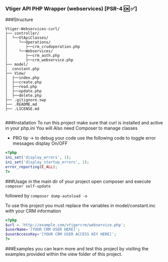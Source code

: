 ### Vtiger API PHP Wrapper (webservices) [PSR-4 🆗 ✅]
###Structure
```
Vtiger-Webservices-curl/
├── controller/
│  └──VtApiClasses/
│     └──Operations/
│        ├──crm_crudoperation.php
│     └──Webservices/
│        ├──crm_auth.php
│        ├──crm_webservice.php
├── model/
│  constant.php
├── View/
│  ├──index.php
│  ├──create.php
│  ├──read.php
│  ├──update.php
│  ├──delete.php
├── .gitignore.swp
├── .README.md
├── .LICENSE.md


```		
###Installation
To run this project make sure that curl is installed and active in your php.ini
You will Also need Composer to manage classes
* PRO tip -> to debug your code use the following code to toggle error messages display On/OFF
```php
<?php
ini_set('display_errors', 1);
ini_set('display_startup_errors', 1);
error_reporting(E_ALL);
?>
```
###Usage
in the main dir of your project open composer and execute ```composer self-update```

followed by ```composer dump-autoload -o ```

To use this project you must replace the variables in model/constant.inc with your CRM information
```php
<?php
$url = 'http://example.com/vtigercrm/webservice.php';
$userName='[YOUR CRM USER HERE]';
$userAccessKey='[YOUR CRM USER ACCESS KEY HERE]';
?>
```
###Examples
you can learn more and test this project by visiting the examples provided within the view folder of this project.
